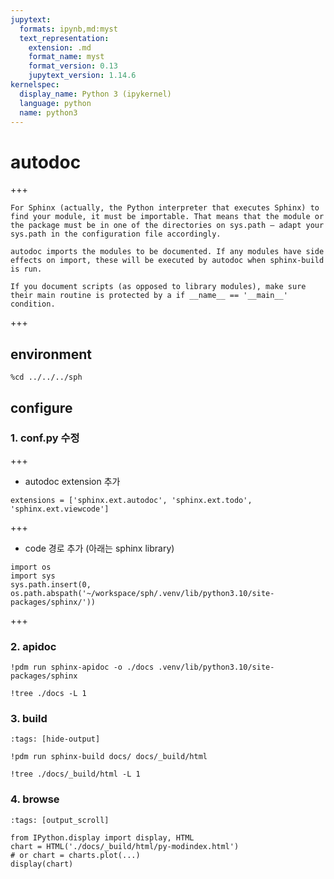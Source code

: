 ```yaml
---
jupytext:
  formats: ipynb,md:myst
  text_representation:
    extension: .md
    format_name: myst
    format_version: 0.13
    jupytext_version: 1.14.6
kernelspec:
  display_name: Python 3 (ipykernel)
  language: python
  name: python3
---
```


# autodoc

+++

```{note}
For Sphinx (actually, the Python interpreter that executes Sphinx) to find your module, it must be importable. That means that the module or the package must be in one of the directories on sys.path – adapt your sys.path in the configuration file accordingly.
```
```{warning}
autodoc imports the modules to be documented. If any modules have side effects on import, these will be executed by autodoc when sphinx-build is run.

If you document scripts (as opposed to library modules), make sure their main routine is protected by a if __name__ == '__main__' condition.
```

+++

## environment

```{code-cell} ipython3
%cd ../../../sph
```

## configure

### 1. conf.py 수정

+++

* autodoc extension 추가
```{code-block}
extensions = ['sphinx.ext.autodoc', 'sphinx.ext.todo', 'sphinx.ext.viewcode']
```

+++

* code 경로 추가 (아래는 sphinx library)
```{code-block}
import os
import sys
sys.path.insert(0, os.path.abspath('~/workspace/sph/.venv/lib/python3.10/site-packages/sphinx/'))
```

+++

### 2. apidoc

```{code-cell} ipython3
!pdm run sphinx-apidoc -o ./docs .venv/lib/python3.10/site-packages/sphinx
```

```{code-cell} ipython3
!tree ./docs -L 1
```

### 3. build

```{code-cell} ipython3
:tags: [hide-output]

!pdm run sphinx-build docs/ docs/_build/html
```

```{code-cell} ipython3
!tree ./docs/_build/html -L 1
```

### 4. browse

```{code-cell} ipython3
:tags: [output_scroll]

from IPython.display import display, HTML
chart = HTML('./docs/_build/html/py-modindex.html')
# or chart = charts.plot(...)
display(chart)
```

```{code-cell} ipython3

```
